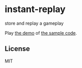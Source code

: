 instant-replay
======================
store and replay a gameplay

Play [the demo](https://abagames.github.io/instant-replay/) of [the sample code](https://github.com/abagames/instant-replay/blob/master/src/sample/index.ts).

License
----------
MIT
